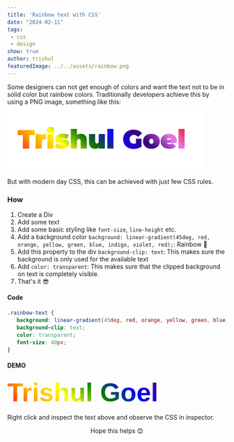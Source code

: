 ```yaml
---
title: 'Rainbow text with CSS'
date: "2024-02-11"
tags:
 - css
 - design
show: true
author: trishul
featuredImage: ../../assets/rainbow.png
---
```

 
Some designers can not get enough of colors and want the text not to be in solid color but rainbow colors. Traditionally developers achieve this by using a PNG image, something like this:
![Rainbow Text](./rainbow.png)

But with modern day CSS, this can be achieved with just few CSS rules. 

### How
1. Create a Div
2. Add some text
3. Add some basic styling like `font-size`, `line-height` etc.
4. Add a background color `background: linear-gradient(45deg, red, orange, yellow, green, blue, indigo, violet, red);`: Rainbow 🌈 
5. Add this property to the div `background-clip: text`: This makes sure the background is only used for the available text
6. Add `color: transparent`: This makes sure that the clipped background on text is completely visible.
7. That's it 😎

#### Code
```CSS
.rainbow-text {
   background: linear-gradient(45deg, red, orange, yellow, green, blue, indigo, violet, red);
   background-clip: text;
   color: transparent;
   font-size: 40px;
}
```

#### DEMO
<style>
 .rainbow-text {
   background: linear-gradient(45deg, red, orange, yellow, green, blue, indigo, violet, red);
   background-clip: text;
   color: transparent;
   font-size: 60px;
   font-weight: 900;
   font-family: Montserrat, sans-serif;
}  
</style>
<div class="rainbow-text">Trishul Goel</div>

Right click and inspect the text above and observe the CSS in inspector.  

<center>Hope this helps 😊 </center>
<br/>
